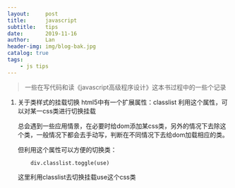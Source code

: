 ```yaml
---
layout:     post
title:      javascript
subtitle:   tips
date:       2019-11-16
author:     Lan
header-img: img/blog-bak.jpg
catalog: true
tags:
    - js tips
---
```

>一些在写代码和读《javascript高级程序设计》这本书过程中的一些个记录

1. 关于类样式的挂载切换
    html5中有一个扩展属性：classlist
    利用这个属性，可以对某一css类进行切换挂载

    总会遇到一些应用情景，在必要时给dom添加某css类，另外的情况下去除这个类，一般情况下都会去手动写，判断在不同情况下去给dom加载相应的类。

    但利用这个属性可以方便的切换类：
    ```
        div.classlist.toggle(use)

    ```
    这里利用classlist去切换挂载use这个css类
